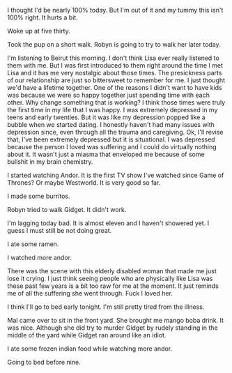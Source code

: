 I thought I'd be nearly 100% today. But I'm out of it and my tummy this isn't 100% right. It hurts a bit. 

Woke up at five thirty. 

Took the pup on a short walk. Robyn is going to try to walk her later today. 

I'm listening to Beirut this morning. I don't think Lisa ever really listened to them with me. But I was first introduced to them right around the time I met Lisa and it has me very nostalgic about those times. The presickness parts of our relationship are just so bittersweet to remember for me. I just thought we'd have a lifetime together. One of the reasons I didn't want to have kids was because we were so happy together just spending time with each other. Why change something that is working? I think those times were truly the first time in my life that I was happy. I was extremely depressed in my teens and early twenties. But it was like my depression popped like a bubble when we started dating. I honestly haven't had many issues with depression since, even through all the trauma and caregiving. Ok, I'll revise that, I've been extremely depressed but it is situational. I was depressed because the person I loved was suffering and I could do virtually nothing about it. It wasn't just a miasma that enveloped me because of some bullshit in my brain chemistry. 

I started watching Andor. It is the first TV show I've watched since Game of Thrones? Or maybe Westworld. It is very good so far. 

I made some burritos.

Robyn tried to walk Gidget. It didn't work. 

I'm lagging today bad. It is almost eleven and I haven't showered yet. I guess I must still be not doing great.

I ate some ramen. 

I watched more andor.

There was the scene with this elderly disabled woman that made me just lose it crying. I just think seeing people who are physically like Lisa was these past few years is a bit too raw for me at the moment. It just reminds me of all the suffering she went through. Fuck I loved her. 

I think I'll go to bed early tonight. I'm still pretty tired from the illness. 

Mal came over to sit in the front yard. She brought me mango boba drink. It was nice. Although she did try to murder Gidget by rudely standing in the middle of the yard while Gidget ran around like an idiot. 

I ate some frozen indian food while watching more andor.

Going to bed before nine. 